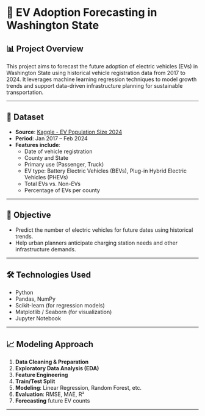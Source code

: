 # 🚗 EV Adoption Forecasting in Washington State

## 📊 Project Overview

This project aims to forecast the future adoption of electric vehicles (EVs) in Washington State using historical vehicle registration data from 2017 to 2024. It leverages machine learning regression techniques to model growth trends and support data-driven infrastructure planning for sustainable transportation.

---

## 📁 Dataset

- **Source**: [Kaggle - EV Population Size 2024](https://www.kaggle.com/datasets/sahirmaharajj/electric-vehicle-population-size-2024)
- **Period**: Jan 2017 – Feb 2024
- **Features include**:
  - Date of vehicle registration
  - County and State
  - Primary use (Passenger, Truck)
  - EV type: Battery Electric Vehicles (BEVs), Plug-in Hybrid Electric Vehicles (PHEVs)
  - Total EVs vs. Non-EVs
  - Percentage of EVs per county

---

## 🧠 Objective

- Predict the number of electric vehicles for future dates using historical trends.
- Help urban planners anticipate charging station needs and other infrastructure demands.

---

## 🛠️ Technologies Used

- Python
- Pandas, NumPy
- Scikit-learn (for regression models)
- Matplotlib / Seaborn (for visualization)
- Jupyter Notebook

---

## 📈 Modeling Approach

1. **Data Cleaning & Preparation**
2. **Exploratory Data Analysis (EDA)**
3. **Feature Engineering**
4. **Train/Test Split**
5. **Modeling**: Linear Regression, Random Forest, etc.
6. **Evaluation**: RMSE, MAE, R²
7. **Forecasting** future EV counts

---

